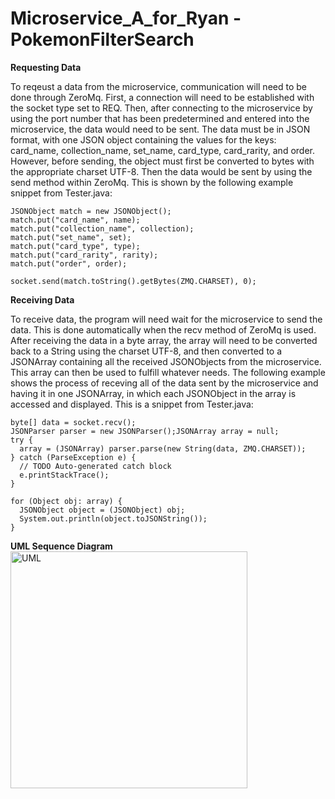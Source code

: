 # Microservice_A_for_Ryan - PokemonFilterSearch

**Requesting Data**

To reqeust a data from the microservice, communication will need to be done through ZeroMq. First, a connection will need to be established with the socket type set to REQ. Then, after connecting to the microservice by using the port number that has been predetermined and entered into the microservice, the data would need to be sent. The data must be in JSON format, with one JSON object containing the values for the keys: card_name, collection_name, set_name, card_type, card_rarity, and order. However, before sending, the object must first be converted to bytes with the appropriate charset UTF-8. Then the data would be sent by using the send method within ZeroMq. This is shown by the following example snippet from Tester.java:
```
JSONObject match = new JSONObject();
match.put("card_name", name);
match.put("collection_name", collection);
match.put("set_name", set);
match.put("card_type", type);
match.put("card_rarity", rarity);
match.put("order", order);
 
socket.send(match.toString().getBytes(ZMQ.CHARSET), 0);
```

**Receiving Data**

To receive data, the program will need wait for the microservice to send the data. This is done automatically when the recv method of ZeroMq is used. After receiving the data in a byte array, the array will need to be converted back to a String using the charset UTF-8, and then converted to a JSONArray containing all the received JSONObjects from the microservice. This array can then be used to fulfill whatever needs. The following example shows the process of receving all of the data sent by the microservice and having it in one JSONArray, in which each JSONObject in the array is accessed and displayed. This is a snippet from Tester.java:
```
byte[] data = socket.recv();
JSONParser parser = new JSONParser();JSONArray array = null;
try {
  array = (JSONArray) parser.parse(new String(data, ZMQ.CHARSET));
} catch (ParseException e) {
  // TODO Auto-generated catch block
  e.printStackTrace();
}
			
for (Object obj: array) {
  JSONObject object = (JSONObject) obj;
  System.out.println(object.toJSONString());
}
```

**UML Sequence Diagram**
<img width="379" alt="UML" src="https://github.com/user-attachments/assets/7936a40a-633e-4a8e-a5b2-e2c452e207f9" />
